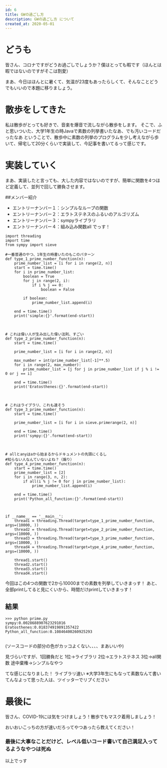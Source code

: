 ```yaml
---
id: 6
title: GWの過ごし方
description: GWの過ごし方 について
created_at: 2020-05-01
---
```


# どうも

皆さん、コロナですがどうお過ごしでしょうか？僕はとっても暇です（ほんとは暇ではないのですがそこは割愛）

まあ、今日はほんとに暑くて、気温が23度もあったらしくて、そんなことどうでもいいので本題に移りましょう。


# 散歩をしてきた
私は散歩がとっても好きで、音楽を爆音で流しながら散歩をします。
そこで、ふと思いついた、大学1年生の時Javaで素数の列挙書いたなあ、でも汚いコードだったなあ
ということで、散歩中に素数の列挙のプログラムを少し考えながら歩いて、帰宅して20分くらいで実装して、今記事を書いてるって感じです。



# 実装していく

まあ、実装したと言っても、大した内容ではないのですが、簡単に関数を4つほど定義して、並列で回して勝負させます。

##メンバー紹介
- エントリーナンバー１：シンプルなループの関数
- エントリーナンバー２：エラトステネスのふるいのアルゴリズム
- エントリーナンバー３：sympyライブラリ
- エントリーナンバー４：組み込み関数all
でっす！


```
import threading 
import time
from sympy import sieve

#一番普通のやつ、1年生の時書いたのもこのパターン
def type_1_prime_number_function(n):
    prime_number_list = [i for i in range(2, n)]
    start = time.time()
    for i in prime_number_list:
        boolean = True
        for j in range(2, i):
            if i % j == 0:
                boolean = False
        
        if boolean:
            prime_number_list.append(i)

    end = time.time()
    print('simple:{}'.format(end-start))



# これは偉い人が生み出した偉い法則、すごい
def type_2_prime_number_function(n):
    start = time.time()

    prime_number_list = [i for i in range(2, n)]
    
    max_number = int(prime_number_list[-1]**.5)
    for i in range(2, max_number):
        prime_number_list = [j for j in prime_number_list if j % i != 0 or j == i]

    end = time.time()
    print('Eratosthenes:{}'.format(end-start))



# これはライブラリ、これも速そう
def type_3_prime_number_function(n):
    start = time.time()

    prime_number_list = [i for i in sieve.primerange(2, n)]

    end = time.time()
    print('sympy:{}'.format(end-start))



# allとanyはaから始まるからドキュメントの先頭にくるし
#知らない人なんていないよね？（煽り）
def type_4_prime_number_function(n):
    start = time.time()
    prime_number_list = [2]
    for i in range(3, n, 2): 
        if all(i % j != 0 for j in prime_number_list):
            prime_number_list.append(i)
    
    end = time.time()
    print('Python_all_function:{}'.format(end-start))



if __name__ == '__main__':
    thread1 = threading.Thread(target=type_1_prime_number_function, args=(10000, ))
    thread2 = threading.Thread(target=type_2_prime_number_function, args=(10000, ))
    thread3 = threading.Thread(target=type_3_prime_number_function, args=(10000, ))
    thread4 = threading.Thread(target=type_4_prime_number_function, args=(10000, ))

    thread1.start()
    thread2.start()
    thread3.start()
    thread4.start()

```

今回はこの4つの関数で2から10000までの素数を列挙していきまっす！
あと、全部printしてると見にくいから、時間だけprintしていきまっす！


## 結果
```
>>> python prime.py
sympy:0.0028688907623291016
Eratosthenes:0.018374919891357422
Python_all_function:0.10846400260925293


```

(ソースコードの部分の色がカッコよくない、、、、まあいいや)

見づらいですが、1回勝負だと
1位→ライブラリ
2位→エラトステネス
3位→all関数
途中棄権→シンプルなやつ

てな感じになりました！
ライブラリ速い
※大学3年生にもなって素数なんて書いてんなよって思った人は、ツイッターでリプください

# 最後に
皆さん、COVID-19には気をつけましょう！散歩でもマスク着用しましょう！

おいおいこっちの方が速いだろってやつあったら教えてください！


### 最後に大事なことだけど、レベル低いコード書いて自己満足入ってるようなやつは死ぬ
以上でっす
